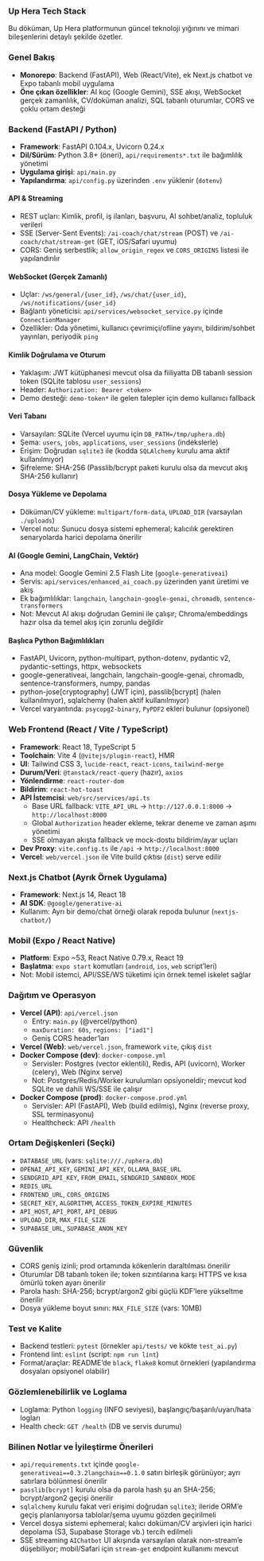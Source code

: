 ### Up Hera Tech Stack

Bu döküman, Up Hera platformunun güncel teknoloji yığınını ve mimari bileşenlerini detaylı şekilde özetler.

### Genel Bakış
- **Monorepo**: Backend (FastAPI), Web (React/Vite), ek Next.js chatbot ve Expo tabanlı mobil uygulama
- **Öne çıkan özellikler**: AI koç (Google Gemini), SSE akışı, WebSocket gerçek zamanlılık, CV/doküman analizi, SQL tabanlı oturumlar, CORS ve çoklu ortam desteği

### Backend (FastAPI / Python)
- **Framework**: FastAPI 0.104.x, Uvicorn 0.24.x
- **Dil/Sürüm**: Python 3.8+ (öneri), `api/requirements*.txt` ile bağımlılık yönetimi
- **Uygulama girişi**: `api/main.py`
- **Yapılandırma**: `api/config.py` üzerinden `.env` yüklenir (`dotenv`)

#### API & Streaming
- REST uçları: Kimlik, profil, iş ilanları, başvuru, AI sohbet/analiz, topluluk verileri
- SSE (Server-Sent Events): `/ai-coach/chat/stream` (POST) ve `/ai-coach/chat/stream-get` (GET, iOS/Safari uyumu)
- CORS: Geniş serbestlik; `allow_origin_regex` ve `CORS_ORIGINS` listesi ile yapılandırılır

#### WebSocket (Gerçek Zamanlı)
- Uçlar: `/ws/general/{user_id}`, `/ws/chat/{user_id}`, `/ws/notifications/{user_id}`
- Bağlantı yöneticisi: `api/services/websocket_service.py` içinde `ConnectionManager`
- Özellikler: Oda yönetimi, kullanıcı çevrimiçi/ofline yayını, bildirim/sohbet yayınları, periyodik `ping`

#### Kimlik Doğrulama ve Oturum
- Yaklaşım: JWT kütüphanesi mevcut olsa da fiiliyatta DB tabanlı session token (SQLite tablosu `user_sessions`)
- Header: `Authorization: Bearer <token>`
- Demo desteği: `demo-token*` ile gelen talepler için demo kullanıcı fallback

#### Veri Tabanı
- Varsayılan: SQLite (Vercel uyumu için `DB_PATH=/tmp/uphera.db`)
- Şema: `users`, `jobs`, `applications`, `user_sessions` (indekslerle)
- Erişim: Doğrudan `sqlite3` ile (kodda `SQLAlchemy` kurulu ama aktif kullanılmıyor)
- Şifreleme: SHA-256 (Passlib/bcrypt paketi kurulu olsa da mevcut akış SHA-256 kullanır)

#### Dosya Yükleme ve Depolama
- Döküman/CV yükleme: `multipart/form-data`, `UPLOAD_DIR` (varsayılan `./uploads`)
- Vercel notu: Sunucu dosya sistemi ephemeral; kalıcılık gerektiren senaryolarda harici depolama önerilir

#### AI (Google Gemini, LangChain, Vektör)
- Ana model: Google Gemini 2.5 Flash Lite (`google-generativeai`)
- Servis: `api/services/enhanced_ai_coach.py` üzerinden yanıt üretimi ve akış
- Ek bağımlılıklar: `langchain`, `langchain-google-genai`, `chromadb`, `sentence-transformers`
- Not: Mevcut AI akışı doğrudan Gemini ile çalışır; Chroma/embeddings hazır olsa da temel akış için zorunlu değildir

#### Başlıca Python Bağımlılıkları
- FastAPI, Uvicorn, python-multipart, python-dotenv, pydantic v2, pydantic-settings, httpx, websockets
- google-generativeai, langchain, langchain-google-genai, chromadb, sentence-transformers, numpy, pandas
- python-jose[cryptography] (JWT için), passlib[bcrypt] (halen kullanılmıyor), sqlalchemy (halen aktif kullanılmıyor)
- Vercel varyantında: `psycopg2-binary`, `PyPDF2` ekleri bulunur (opsiyonel)

### Web Frontend (React / Vite / TypeScript)
- **Framework**: React 18, TypeScript 5
- **Toolchain**: Vite 4 (`@vitejs/plugin-react`), HMR
- **UI**: Tailwind CSS 3, `lucide-react`, `react-icons`, `tailwind-merge`
- **Durum/Veri**: `@tanstack/react-query` (hazır), `axios`
- **Yönlendirme**: `react-router-dom`
- **Bildirim**: `react-hot-toast`
- **API İstemcisi**: `web/src/services/api.ts`
  - Base URL fallback: `VITE_API_URL` → `http://127.0.0.1:8000` → `http://localhost:8000`
  - Global `Authorization` header ekleme, tekrar deneme ve zaman aşımı yönetimi
  - SSE olmayan akışta fallback ve mock-dostu bildirim/ayar uçları
- **Dev Proxy**: `vite.config.ts` ile `/api` → `http://localhost:8000`
- **Vercel**: `web/vercel.json` ile Vite build çıktısı (`dist`) serve edilir

### Next.js Chatbot (Ayrık Örnek Uygulama)
- **Framework**: Next.js 14, React 18
- **AI SDK**: `@google/generative-ai`
- Kullanım: Ayrı bir demo/chat örneği olarak repoda bulunur (`nextjs-chatbot/`)

### Mobil (Expo / React Native)
- **Platform**: Expo ~53, React Native 0.79.x, React 19
- **Başlatma**: `expo start` komutları (`android`, `ios`, `web` script’leri)
- Not: Mobil istemci, API/SSE/WS tüketimi için örnek temel iskelet sağlar

### Dağıtım ve Operasyon
- **Vercel (API)**: `api/vercel.json`
  - Entry: `main.py` (@vercel/python)
  - `maxDuration: 60s`, `regions: ["iad1"]`
  - Geniş CORS header’ları
- **Vercel (Web)**: `web/vercel.json`, framework `vite`, çıkış `dist`
- **Docker Compose (dev)**: `docker-compose.yml`
  - Servisler: Postgres (vector eklentili), Redis, API (uvicorn), Worker (celery), Web (Nginx serve)
  - Not: Postgres/Redis/Worker kurulumları opsiyoneldir; mevcut kod SQLite ve dahili WS/SSE ile çalışır
- **Docker Compose (prod)**: `docker-compose.prod.yml`
  - Servisler: API (FastAPI), Web (build edilmiş), Nginx (reverse proxy, SSL terminasyonu)
  - Healthcheck: API `/health`

### Ortam Değişkenleri (Seçki)
- `DATABASE_URL` (vars: `sqlite:///./uphera.db`)
- `OPENAI_API_KEY`, `GEMINI_API_KEY`, `OLLAMA_BASE_URL`
- `SENDGRID_API_KEY`, `FROM_EMAIL`, `SENDGRID_SANDBOX_MODE`
- `REDIS_URL`
- `FRONTEND_URL`, `CORS_ORIGINS`
- `SECRET_KEY`, `ALGORITHM`, `ACCESS_TOKEN_EXPIRE_MINUTES`
- `API_HOST`, `API_PORT`, `API_DEBUG`
- `UPLOAD_DIR`, `MAX_FILE_SIZE`
- `SUPABASE_URL`, `SUPABASE_ANON_KEY`

### Güvenlik
- CORS geniş izinli; prod ortamında kökenlerin daraltılması önerilir
- Oturumlar DB tabanlı token ile; token sızıntılarına karşı HTTPS ve kısa ömürlü token ayarı önerilir
- Parola hash: SHA-256; bcrypt/argon2 gibi güçlü KDF’lere yükseltme önerilir
- Dosya yükleme boyut sınırı: `MAX_FILE_SIZE` (vars: 10MB)

### Test ve Kalite
- Backend testleri: `pytest` (örnekler `api/tests/` ve kökte `test_ai.py`)
- Frontend lint: `eslint` (script: `npm run lint`)
- Format/araçlar: README’de `black`, `flake8` komut örnekleri (yapılandırma dosyaları opsiyonel olabilir)

### Gözlemlenebilirlik ve Loglama
- Loglama: Python `logging` (INFO seviyesi), başlangıç/başarılı/uyarı/hata logları
- Health check: `GET /health` (DB ve servis durumu)

### Bilinen Notlar ve İyileştirme Önerileri
- `api/requirements.txt` içinde `google-generativeai==0.3.2langchain==0.1.0` satırı birleşik görünüyor; ayrı satırlara bölünmesi önerilir
- `passlib[bcrypt]` kurulu olsa da parola hash şu an SHA-256; bcrypt/argon2 geçişi önerilir
- `sqlalchemy` kurulu fakat veri erişimi doğrudan `sqlite3`; ileride ORM’e geçiş planlanıyorsa tablolar/şema uyumu gözden geçirilmeli
- Vercel dosya sistemi ephemeral; kalıcı doküman/CV arşivleri için harici depolama (S3, Supabase Storage vb.) tercih edilmeli
- SSE streaming `AIChatbot` UI akışında varsayılan olarak non-stream’e düşebiliyor; mobil/Safari için `stream-get` endpoint kullanımı mevcut


